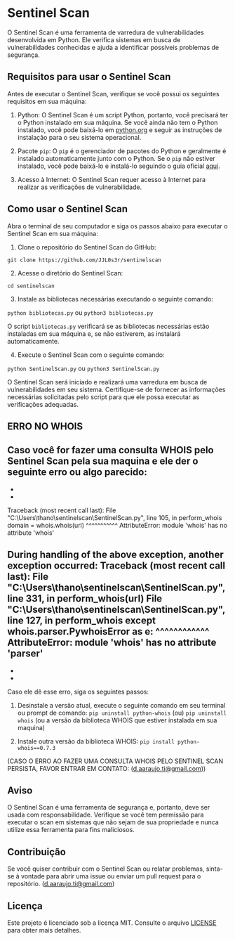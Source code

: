 # Sentinel Scan

O Sentinel Scan é uma ferramenta de varredura de vulnerabilidades desenvolvida em Python. Ele verifica sistemas em busca de vulnerabilidades conhecidas e ajuda a identificar possíveis problemas de segurança.

## Requisitos para usar o Sentinel Scan

Antes de executar o Sentinel Scan, verifique se você possui os seguintes requisitos em sua máquina:

1. Python: O Sentinel Scan é um script Python, portanto, você precisará ter o Python instalado em sua máquina. Se você ainda não tem o Python instalado, você pode baixá-lo em [python.org](https://www.python.org/downloads/) e seguir as instruções de instalação para o seu sistema operacional.

2. Pacote `pip`: O `pip` é o gerenciador de pacotes do Python e geralmente é instalado automaticamente junto com o Python. Se o `pip` não estiver instalado, você pode baixá-lo e instalá-lo seguindo o guia oficial [aqui](https://pip.pypa.io/en/stable/installing/).

3. Acesso à Internet: O Sentinel Scan requer acesso à Internet para realizar as verificações de vulnerabilidade.

## Como usar o Sentinel Scan

Abra o terminal de seu computador e siga os passos abaixo para executar o Sentinel Scan em sua máquina:

1. Clone o repositório do Sentinel Scan do GitHub:

`git clone https://github.com/JJL0s3r/sentinelscan`

2. Acesse o diretório do Sentinel Scan:

`cd sentinelscan`

3. Instale as bibliotecas necessárias executando o seguinte comando:

`python bibliotecas.py` ou `python3 bibliotecas.py`


O script `bibliotecas.py` verificará se as bibliotecas necessárias estão instaladas em sua máquina e, se não estiverem, as instalará automaticamente.

4. Execute o Sentinel Scan com o seguinte comando:

`python SentinelScan.py` ou `python3 SentinelScan.py`


O Sentinel Scan será iniciado e realizará uma varredura em busca de vulnerabilidades em seu sistema. Certifique-se de fornecer as informações necessárias solicitadas pelo script para que ele possa executar as verificações adequadas.

## ERRO NO WHOIS

Caso você for fazer uma consulta WHOIS pelo Sentinel Scan pela sua maquina e ele der o seguinte erro ou algo parecido:
-
-
-
Traceback (most recent call last):
  File "C:\Users\thano\sentinelscan\SentinelScan.py", line 105, in perform_whois
    domain = whois.whois(url)
             ^^^^^^^^^^^
AttributeError: module 'whois' has no attribute 'whois'

During handling of the above exception, another exception occurred:
Traceback (most recent call last):
  File "C:\Users\thano\sentinelscan\SentinelScan.py", line 331, in <module>
    perform_whois(url)
  File "C:\Users\thano\sentinelscan\SentinelScan.py", line 127, in perform_whois
    except whois.parser.PywhoisError as e:
           ^^^^^^^^^^^^
AttributeError: module 'whois' has no attribute 'parser'
-
-
-
Caso ele dê esse erro, siga os seguintes passos:
1. Desinstale a versão atual, execute o seguinte comando em seu terminal ou prompt de comando:
`pip uninstall python-whois` (ou) `pip uninstall whois` (ou a versão da biblioteca WHOIS que estiver instalada em sua maquina)

2. Instale outra versão da biblioteca WHOIS:
`pip install python-whois==0.7.3`

(CASO O ERRO AO FAZER UMA CONSULTA WHOIS PELO SENTINEL SCAN PERSISTA, FAVOR ENTRAR EM CONTATO: (d.aaraujo.ti@gmail.com))
## Aviso

O Sentinel Scan é uma ferramenta de segurança e, portanto, deve ser usada com responsabilidade. Verifique se você tem permissão para executar o scan em sistemas que não sejam de sua propriedade e nunca utilize essa ferramenta para fins maliciosos.

## Contribuição

Se você quiser contribuir com o Sentinel Scan ou relatar problemas, sinta-se à vontade para abrir uma issue ou enviar um pull request para o repositório. (d.aaraujo.ti@gmail.com)

## Licença

Este projeto é licenciado sob a licença MIT. Consulte o arquivo [LICENSE](LICENSE) para obter mais detalhes.
